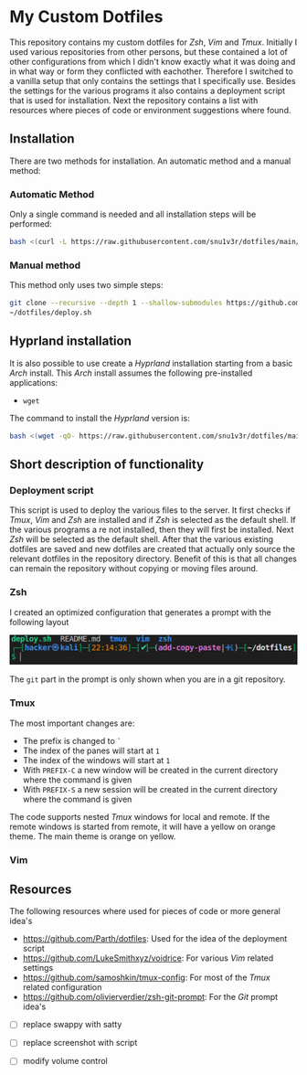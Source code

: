 # My Custom Dotfiles
This repository contains my custom dotfiles for *Zsh*, *Vim* and *Tmux*. Initially I used various repositories from other persons, but these contained a lot of other configurations from which I didn't know exactly what it was doing and in what way or form they conflicted with eachother. Therefore I switched to a vanilla setup that only contains the settings that I specifically use. Besides the settings for the various programs it also contains a deployment script that is used for installation. Next the repository contains a list with resources where pieces of code or environment suggestions where found.

## Installation
There are two methods for installation. An automatic method and a manual method:

### Automatic Method
Only a single command is needed and all installation steps will be performed:

```bash
bash <(curl -L https://raw.githubusercontent.com/snu1v3r/dotfiles/main/deploy.sh)
```

### Manual method
This method only uses two simple steps:

```bash
git clone --recursive --depth 1 --shallow-submodules https://github.com/snu1v3r/dotfiles.git
~/dotfiles/deploy.sh
```

## Hyprland installation
It is also possible to use create a *Hyprland* installation starting from a basic *Arch* install. This *Arch* install assumes the following pre-installed applications:

* `wget`

The command to install the *Hyprland* version is:

```bash
bash <(wget -qO- https://raw.githubusercontent.com/snu1v3r/dotfiles/main/install.sh)
```

## Short description of functionality

### Deployment script
This script is used to deploy the various files to the server. It first checks if *Tmux*, *Vim* and *Zsh* are installed and if *Zsh* is selected as the default shell. If the various programs a
re not installed, then they will first be installed. Next *Zsh* will be selected as the default shell. After that the various existing dotfiles are saved and new dotfiles are created that actually only source the relevant dotfiles in the repository directory. Benefit of this is that all changes can remain the repository without copying or moving files around.
### Zsh
I created an optimized configuration that generates a prompt with the following layout

![](prompt_example.png)

The `git` part in the prompt is only shown when you are in a git repository.
### Tmux
The most important changes are:
* The prefix is changed to `` ` ``
* The index of the panes will start at `1` 
* The index of the windows will start at `1`
* With `PREFIX-C` a new window will be created in the current directory where the command is given
* With `PREFIX-S` a new session will be created in the current directory where the command is given

The code supports nested *Tmux* windows for local and remote. If the remote windows is started from remote, it will have a yellow on orange theme. The main theme is orange on yellow.

### Vim

## Resources
The following resources where used for pieces of code or more general idea's

* <https://github.com/Parth/dotfiles>: Used for the idea of the deployment script
* <https://github.com/LukeSmithxyz/voidrice>: For various *Vim* related settings
* <https://github.com/samoshkin/tmux-config>: For most of the *Tmux* related configuration
* <https://github.com/olivierverdier/zsh-git-prompt>: For the *Git* prompt idea's

- [ ] replace swappy with satty
- [ ] replace screenshot with script
- [ ] modify volume control

